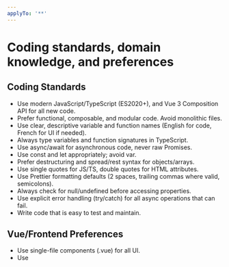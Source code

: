 ```yaml
---
applyTo: '**'
---
```


# Coding standards, domain knowledge, and preferences

## Coding Standards
- Use modern JavaScript/TypeScript (ES2020+), and Vue 3 Composition API for all new code.
- Prefer functional, composable, and modular code. Avoid monolithic files.
- Use clear, descriptive variable and function names (English for code, French for UI if needed).
- Always type variables and function signatures in TypeScript.
- Use async/await for asynchronous code, never raw Promises.
- Use const and let appropriately; avoid var.
- Prefer destructuring and spread/rest syntax for objects/arrays.
- Use single quotes for JS/TS, double quotes for HTML attributes.
- Use Prettier formatting defaults (2 spaces, trailing commas where valid, semicolons).
- Always check for null/undefined before accessing properties.
- Use explicit error handling (try/catch) for all async operations that can fail.
- Write code that is easy to test and maintain.

## Vue/Frontend Preferences
- Use single-file components (.vue) for all UI.
- Use <script setup lang="ts"> for all Vue components.
- No global state management (Pinia/Vuex) in the player; keep state local or use provide/inject if needed.
- Use composables for reusable logic (e.g., usePlaylist, useXR, useCPUTracker).
- Keep the player page static, no navigation, no router.
- UI must be responsive and accessible (ARIA where relevant).
- Use Tailwind CSS if present, otherwise scoped CSS in components.
- Use Tauri's invoke for all backend communication; never use fetch/axios for local APIs.

## Domain Knowledge
- The app is a VR/XR hypnosis experience editor/player.
- A playlist is a set of songs, each song has audio and a ThreeJS config for VR.
- The player loads a playlist, displays the current song, and provides basic controls.
- The editor is more complex, with timeline and 3D world editing.
- Data is stored in AppData/Local/{AppName} for Tauri, not in the project root.
- Shared types and API contracts must be in /shared and imported by both apps and backend.

## Preferences
- Avoid code duplication between editor and player; use /shared for types, helpers, and API contracts.
- Favor clarity and maintainability over cleverness.
- Add TODO/FIXME comments for any shortcuts or known issues.
- All code must compile and run before moving to the next step.
- Regularly test builds and runtime in both dev and prod modes.
- All code (function names, variables, comments, types) should be in English.
- UI/UX strings (what the user sees) should be in i18n format, using the `t` function for translations.
